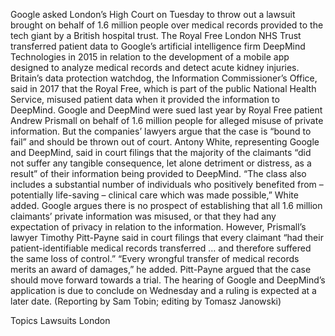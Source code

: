 Google asked London’s High Court on Tuesday to throw out a lawsuit brought on behalf of 1.6 million people over medical records provided to the tech giant by a British hospital trust.
The Royal Free London NHS Trust transferred patient data to Google’s artificial intelligence firm DeepMind Technologies in 2015 in relation to the development of a mobile app designed to analyze medical records and detect acute kidney injuries.
Britain’s data protection watchdog, the Information Commissioner’s Office, said in 2017 that the Royal Free, which is part of the public National Health Service, misused patient data when it provided the information to DeepMind.
Google and DeepMind were sued last year by Royal Free patient Andrew Prismall on behalf of 1.6 million people for alleged misuse of private information.
But the companies’ lawyers argue that the case is “bound to fail” and should be thrown out of court.
Antony White, representing Google and DeepMind, said in court filings that the majority of the claimants “did not suffer any tangible consequence, let alone detriment or distress, as a result” of their information being provided to DeepMind.
“The class also includes a substantial number of individuals who positively benefited from – potentially life-saving – clinical care which was made possible,” White added.
Google argues there is no prospect of establishing that all 1.6 million claimants’ private information was misused, or that they had any expectation of privacy in relation to the information.
However, Prismall’s lawyer Timothy Pitt-Payne said in court filings that every claimant “had their patient-identifiable medical records transferred … and therefore suffered the same loss of control.”
“Every wrongful transfer of medical records merits an award of damages,” he added. Pitt-Payne argued that the case should move forward towards a trial.
The hearing of Google and DeepMind’s application is due to conclude on Wednesday and a ruling is expected at a later date.
(Reporting by Sam Tobin; editing by Tomasz Janowski)

Topics
Lawsuits
London
